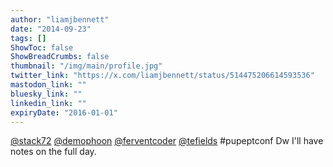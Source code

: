 ```yaml
---
author: "liamjbennett"
date: "2014-09-23"
tags: []
ShowToc: false
ShowBreadCrumbs: false
thumbnail: "/img/main/profile.jpg"
twitter_link: "https://x.com/liamjbennett/status/514475206614593536"
mastodon_link: ""
bluesky_link: ""
linkedin_link: ""
expiryDate: "2016-01-01"
---
```


[@stack72](https://x.com/stack72) [@demophoon](https://x.com/demophoon) [@ferventcoder](https://x.com/ferventcoder) [@tefields](https://x.com/tefields) #pupeptconf Dw I'll have notes on the full day.

